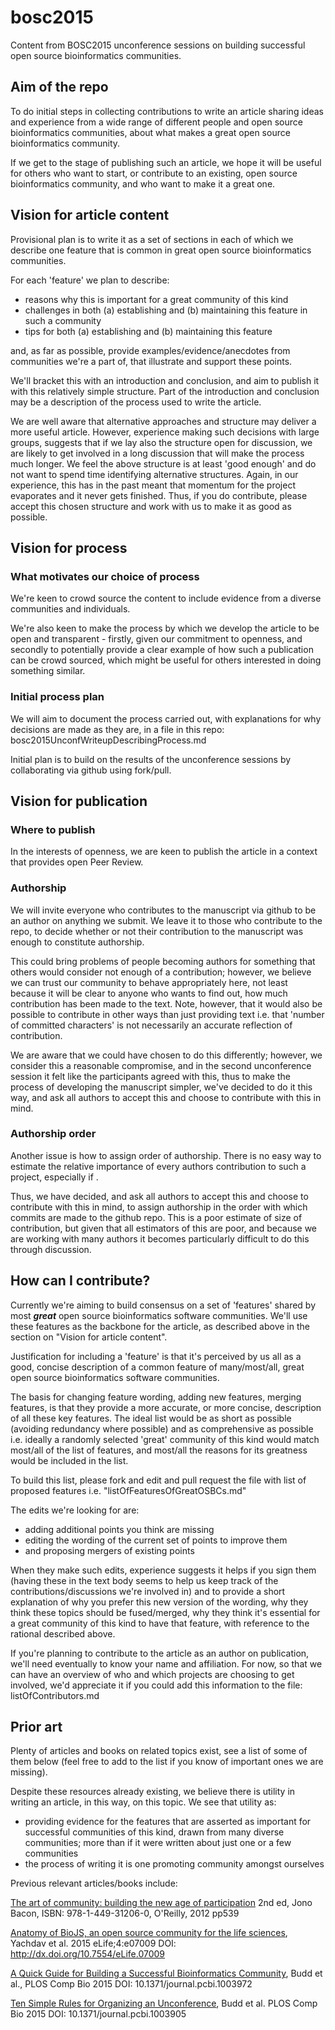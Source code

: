 # bosc2015
Content from BOSC2015 unconference sessions on building successful open source bioinformatics communities. 

## Aim of the repo

To do initial steps in collecting contributions to write an article sharing ideas and experience from a wide range of different people and open source bioinformatics communities, about what makes a great open source bioinformatics community.

If we get to the stage of publishing such an article, we hope it will be useful for others who want to start, or contribute to an existing, open source bioinformatics community, and who want to make it a great one.

## Vision for article content

Provisional plan is to write it as a set of sections in each of which we describe one feature that is common in great open source bioinformatics communities.

For each 'feature' we plan to describe:

- reasons why this is important for a great community of this kind
- challenges in both (a) establishing and (b) maintaining this feature in such a community
- tips for both (a) establishing and (b) maintaining this feature

and, as far as possible, provide examples/evidence/anecdotes from communities we're a part of, that illustrate and support these points.

We'll bracket this with an introduction and conclusion, and aim to publish it with this relatively simple structure. Part of the introduction and conclusion may be a description of the process used to write the article.

We are well aware that alternative approaches and structure may deliver a more useful article. However, experience making such decisions with large groups, suggests that if we lay also the structure open for discussion, we are likely to get involved in a long discussion that will make the process much longer. We feel the above structure is at least 'good enough' and do not want to spend time identifying alternative structures. Again, in our experience, this has in the past meant that momentum for the project evaporates and it never gets finished. Thus, if you do contribute, please accept this chosen structure and work with us to make it as good as possible.

## Vision for process

### What motivates our choice of process

We're keen to crowd source the content to include evidence from a diverse communities and individuals.

We're also keen to make the process by which we develop the article to be open and transparent - firstly, given our commitment to openness, and secondly to potentially provide a clear example of how such a publication can be crowd sourced, which might be useful for others interested in doing something similar.

### Initial process plan

We will aim to document the process carried out, with explanations for why decisions are made as they are, in a file in this repo: bosc2015UnconfWriteupDescribingProcess.md

Initial plan is to build on the results of the unconference sessions by collaborating via github using fork/pull.

## Vision for publication

### Where to publish

In the interests of openness, we are keen to publish the article in a context that provides open Peer Review.

### Authorship

We will invite everyone who contributes to the manuscript via github to be an author on anything we submit. We leave it to those who contribute to the repo, to decide whether or not their contribution to the manuscript was enough to constitute authorship.

This could bring problems of people becoming authors for something that others would consider not enough of a contribution; however, we believe we can trust our community to behave appropriately here, not least because it will be clear to anyone who wants to find out, how much contribution has been made to the text. Note, however, that it would also be possible to contribute in other ways than just providing text i.e. that 'number of committed characters' is not necessarily an accurate reflection of contribution.

We are aware that we could have chosen to do this differently; however, we consider this a reasonable compromise, and in the second unconference session it felt like the participants agreed with this, thus to make the process of developing the manuscript simpler, we've decided to do it this way, and ask all authors to accept this and choose to contribute with this in mind.

### Authorship order

Another issue is how to assign order of authorship. There is no easy way to estimate the relative importance of every authors contribution to such a project, especially if .

Thus, we have decided, and ask all authors to accept this and choose to contribute with this in mind, to assign authorship in the order with which commits are made to the github repo. This is a poor estimate of size of contribution, but given that all estimators of this are poor, and because we are working with many authors it becomes particularly difficult to do this through discussion.

## How can I contribute?

Currently we're aiming to build consensus on a set of 'features' shared by most ***great*** open source bioinformatics software communities. We'll use these features as the backbone for the article, as described above in the section on "Vision for article content".

Justification for including a 'feature' is that it's perceived by us all as a good, concise description of a common feature of many/most/all, great open source bioinformatics software communities. 

The basis for changing feature wording, adding new features, merging features, is that they provide a more accurate, or more concise, description of all these key features. The ideal list would be as short as possible (avoiding redundancy where possible) and as comprehensive as possible i.e. ideally a randomly selected 'great' community of this kind would match most/all of the list of features, and most/all the reasons for its greatness would be included in the list.

To build this list, please fork and edit and pull request the file with list of proposed features i.e. "listOfFeaturesOfGreatOSBCs.md"

The edits we're looking for are:

- adding additional points you think are missing
- editing the wording of the current set of points to improve them
- and proposing mergers of existing points

When they make such edits, experience suggests it helps if you sign them (having these in the text body seems to help us keep track of the contributions/discussions we're involved in) and to provide a short explanation of why you prefer this new version of the wording, why they think these topics should be fused/merged, why they think it's essential for a great community of this kind to have that feature, with reference to the rational described above.

If you're planning to contribute to the article as an author on publication, we'll need eventually to know your name and affiliation. For now, so that we can have an overview of who and which projects are choosing to get involved, we'd appreciate it if you could add this information to the file: listOfContributors.md

## Prior art

Plenty of articles and books on related topics exist, see a list of some of them below (feel free to add to the list if you know of important ones we are missing).

Despite these resources already existing, we believe there is utility in writing an article, in this way, on this topic. We see that utility as:

- providing evidence for the features that are asserted as important for successful communities of this kind, drawn from many diverse communities; more than if it were written about just one or a few communities
- the process of writing it is one promoting community amongst ourselves

Previous relevant articles/books include:

[The art of community: building the new age of participation](http://artofcommunityonline.org/Art_of_Community_Second_Edition.pdf) 2nd ed, Jono Bacon, ISBN: 978-1-449-31206-0, O'Reilly, 2012 pp539

[Anatomy of BioJS, an open source community for the life sciences](http://elifesciences.org/content/4/e07009), Yachdav et al. 2015 eLife;4:e07009 DOI: http://dx.doi.org/10.7554/eLife.07009

[A Quick Guide for Building a Successful Bioinformatics Community](http://journals.plos.org/ploscompbiol/article?id=10.1371/journal.pcbi.1003972), Budd et al., PLOS Comp Bio 2015 DOI: 10.1371/journal.pcbi.1003972

[Ten Simple Rules for Organizing an Unconference](http://journals.plos.org/ploscompbiol/article?id=10.1371/journal.pcbi.1003905), Budd et al. PLOS Comp Bio 2015 DOI: 10.1371/journal.pcbi.1003905